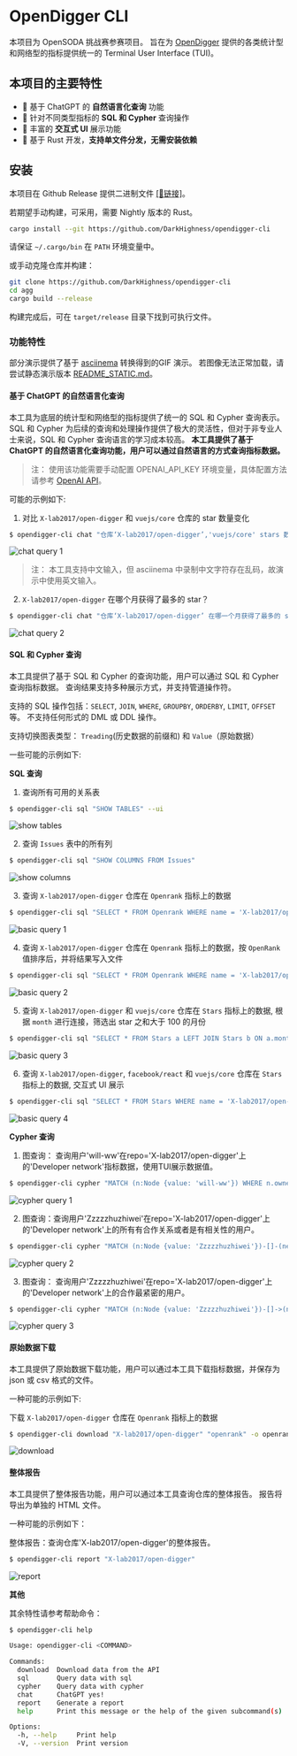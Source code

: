 # OpenDigger CLI

本项目为 OpenSODA 挑战赛参赛项目。 旨在为 [OpenDigger](https://github.com/X-lab2017/open-digger) 提供的各类统计型和网络型的指标提供统一的 Terminal User Interface (TUI)。

## **本项目的主要特性**

* 🚀 基于 ChatGPT 的 **自然语言化查询** 功能
* 🚀 针对不同类型指标的 **SQL 和 Cypher** 查询操作
* 🚀 丰富的 **交互式 UI** 展示功能
* 🚀 基于 Rust 开发，**支持单文件分发，无需安装依赖**

## **安装**

本项目在 Github Release 提供二进制文件 [[🚀链接]](https://github.com/DarkHighness/opendigger-cli/releases/latest)。

若期望手动构建，可采用，需要 Nightly 版本的 Rust。

```bash
cargo install --git https://github.com/DarkHighness/opendigger-cli
```

请保证 `~/.cargo/bin` 在 `PATH` 环境变量中。

或手动克隆仓库并构建：

```bash
git clone https://github.com/DarkHighness/opendigger-cli
cd agg
cargo build --release
```

构建完成后，可在 `target/release` 目录下找到可执行文件。

### **功能特性**

部分演示提供了基于 [asciinema](https://asciinema.org/) 转换得到的GIF 演示。 若图像无法正常加载，请尝试静态演示版本 [README_STATIC.md](./README_STATIC.md)。

#### **基于 ChatGPT 的自然语言化查询**

本工具为底层的统计型和网络型的指标提供了统一的 SQL 和 Cypher 查询表示。 SQL 和 Cypher 为后续的查询和处理操作提供了极大的灵活性，但对于非专业人士来说，SQL 和 Cypher 查询语言的学习成本较高。 **本工具提供了基于 ChatGPT 的自然语言化查询功能，用户可以通过自然语言的方式查询指标数据。**

> 注：
>   使用该功能需要手动配置 OPENAI_API_KEY 环境变量，具体配置方法请参考 [OpenAI API](https://platform.openai.com/docs/quickstart)。
> 

可能的示例如下:

1. 对比 `X-lab2017/open-digger` 和 `vuejs/core` 仓库的 star 数量变化

```bash
$ opendigger-cli chat "仓库‘X-lab2017/open-digger’,'vuejs/core' stars 数量的变化, 保留仓库名称" --ui
```

![chat query 1](https://github.com/DarkHighness/opendigger-cli/blob/main/doc/assets/chat_query_1.gif?raw=true)

> 注：
>   本工具支持中文输入，但 asciinema 中录制中文字符存在乱码，故演示中使用英文输入。

2. `X-lab2017/open-digger` 在哪个月获得了最多的 star？

```bash
$ opendigger-cli chat "仓库‘X-lab2017/open-digger’ 在哪一个月获得了最多的 star" --ui
```

![chat query 2](https://github.com/DarkHighness/opendigger-cli/blob/main/doc/assets/chat_query_2.gif?raw=true)

#### **SQL 和 Cypher 查询**

本工具提供了基于 SQL 和 Cypher 的查询功能，用户可以通过 SQL 和 Cypher 查询指标数据。 查询结果支持多种展示方式，并支持管道操作符。 

支持的 SQL 操作包括：`SELECT`, `JOIN`, `WHERE`, `GROUPBY`, `ORDERBY`, `LIMIT`, `OFFSET` 等。 不支持任何形式的 DML 或 DDL 操作。 

支持切换图表类型： `Treading`(历史数据的前缀和) 和 `Value`（原始数据）

一些可能的示例如下:

**SQL 查询**

1. 查询所有可用的关系表

```bash
$ opendigger-cli sql "SHOW TABLES" --ui
```

![show tables](https://github.com/DarkHighness/opendigger-cli/blob/main/doc/assets/sql_query_show_tables.png?raw=true)

2. 查询 `Issues` 表中的所有列

```bash
$ opendigger-cli sql "SHOW COLUMNS FROM Issues"
```

![show columns](https://github.com/DarkHighness/opendigger-cli/blob/main/doc/assets/sql_query_show_columns.png?raw=true)

3. 查询 `X-lab2017/open-digger` 仓库在 `Openrank` 指标上的数据

```bash
$ opendigger-cli sql "SELECT * FROM Openrank WHERE name = 'X-lab2017/open-digger'" --ui
```

![basic query 1](https://github.com/DarkHighness/opendigger-cli/blob/main/doc/assets/basic_query_1.gif?raw=true)

4. 查询 `X-lab2017/open-digger` 仓库在 `Openrank` 指标上的数据，按 `OpenRank` 值排序后，并将结果写入文件

```bash
$ opendigger-cli sql "SELECT * FROM Openrank WHERE name = 'X-lab2017/open-digger'" -o openrank.csv > /dev/null
```

![basic query 2](https://github.com/DarkHighness/opendigger-cli/blob/main/doc/assets/basic_query_2.gif?raw=true)

5. 查询 `X-lab2017/open-digger` 和 `vuejs/core` 仓库在 `Stars` 指标上的数据, 根据 `month` 进行连接，筛选出 star 之和大于 100 的月份

```bash
$ opendigger-cli sql "SELECT * FROM Stars a LEFT JOIN Stars b ON a.month = b.month WHERE a.name = 'X-lab2017/open-digger' AND b.name = 'vuejs/core' AND a.value + b.value > 100" --ui
```

![basic query 3](https://github.com/DarkHighness/opendigger-cli/blob/main/doc/assets/basic_query_3.gif?raw=true)

6. 查询 `X-lab2017/open-digger`, `facebook/react` 和 `vuejs/core` 仓库在 `Stars` 指标上的数据, 交互式 UI 展示

```bash
$ opendigger-cli sql "SELECT * FROM Stars WHERE name = 'X-lab2017/open-digger' OR name = 'facebook/react' OR name = 'vuejs/core'" --ui
```

![basic query 4](https://github.com/DarkHighness/opendigger-cli/blob/main/doc/assets/basic_query_4.gif?raw=true)

**Cypher 查询**

1. 图查询： 查询用户'will-ww'在repo='X-lab2017/open-digger'上的'Developer network'指标数据，使用TUI展示数据值。

```bash
$ opendigger-cli cypher "MATCH (n:Node {value: 'will-ww'}) WHERE n.owner = 'X-lab2017/open-digger' AND n.metric = 'Developer network' RETURN n"
```

![cypher query 1](https://github.com/DarkHighness/opendigger-cli/blob/main/doc/assets/cypher_1.gif?raw=true)

2. 图查询：查询用户'Zzzzzhuzhiwei'在repo='X-lab2017/open-digger'上的'Developer network'上的所有有合作关系或者是有相关性的用户。

```bash
$ opendigger-cli cypher "MATCH (n:Node {value: 'Zzzzzhuzhiwei'})-[]-(neighbor) where n.owner='X-lab2017/open-digger' and n.metric='Developer network' RETURN neighbor"
```

![cypher query 2](https://github.com/DarkHighness/opendigger-cli/blob/main/doc/assets/cypher_2.gif?raw=true)

3. 图查询： 查询用户'Zzzzzhuzhiwei'在repo='X-lab2017/open-digger'上的'Developer network'上的合作最紧密的用户。

```bash
$ opendigger-cli cypher "MATCH (n:Node {value: 'Zzzzzhuzhiwei'})-[]->(neighbor) WHERE n.owner='X-lab2017/open-digger' and n.metric='Developer network' WITH neighbor ORDER BY neighbor.metric DESC LIMIT 1 RETURN neighbor"
```

![cypher query 3](https://github.com/DarkHighness/opendigger-cli/blob/main/doc/assets/cypher_2.png?raw=true)

#### **原始数据下载**

本工具提供了原始数据下载功能，用户可以通过本工具下载指标数据，并保存为 json 或 csv 格式的文件。

一种可能的示例如下:

下载 `X-lab2017/open-digger` 仓库在 `Openrank` 指标上的数据

```bash
$ opendigger-cli download "X-lab2017/open-digger" "openrank" -o openrank.json
```

![download](https://github.com/DarkHighness/opendigger-cli/blob/main/doc/assets/download_command.gif?raw=true)

#### **整体报告**

本工具提供了整体报告功能，用户可以通过本工具查询仓库的整体报告。 报告将导出为单独的 HTML 文件。

一种可能的示例如下：

整体报告：查询仓库'X-lab2017/open-digger'的整体报告。

```bash
$ opendigger-cli report "X-lab2017/open-digger"
```

![report](https://github.com/DarkHighness/opendigger-cli/blob/main/doc/assets/report.png?raw=true)


**其他** 

其余特性请参考帮助命令：

```bash
$ opendigger-cli help

Usage: opendigger-cli <COMMAND>

Commands:
  download  Download data from the API
  sql       Query data with sql
  cypher    Query data with cypher
  chat      ChatGPT yes!
  report    Generate a report
  help      Print this message or the help of the given subcommand(s)

Options:
  -h, --help     Print help
  -V, --version  Print version
```

